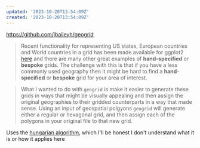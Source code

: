 ```yaml
---
updated: '2023-10-20T13:54:09Z'
created: '2023-10-20T13:54:09Z'
---
```

https://github.com/jbaileyh/geogrid

> Recent functionality for representing US states, European countries and World countries in a grid has been made available for ggplot2 [here](https://hafen.github.io/geofacet/) and there are many other great examples of **hand-specified** or **bespoke** grids. The challenge with this is that if you have a less commonly used geography then it might be hard to find a **hand-specified** or **bespoke** grid for your area of interest.

> What I wanted to do with `geogrid` is make it easier to generate these grids in ways that might be visually appealing and then assign the original geographies to their gridded counterparts in a way that made sense. Using an input of geospatial polgyons `geogrid` will generate either a regular or hexagonal grid, and then assign each of the polygons in your original file to that new grid.

Uses the [hungarian algorithm](https://en.wikipedia.org/wiki/Hungarian_algorithm), which I'll be honest I don't understand what it is or how it applies here